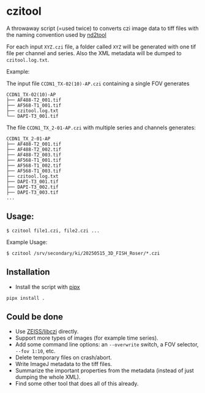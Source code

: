 # czitool

A throwaway script (=used twice) to converts czi image data to tiff
files with the naming convention used by
[nd2tool](https://www.github.com/elgw/nd2tool)

For each input `XYZ.czi` file, a folder called `XYZ` will be generated
with one tif file per channel and series. Also the XML metadata will
be dumped to `czitool.log.txt`.

Example:

The input file `CCDN1_TX-02(10)-AP.czi` containing a single FOV generates

``` shell
CCDN1_TX-02(10)-AP
├── AF488-T2_001.tif
├── AF568-T1_001.tif
├── czitool.log.txt
└── DAPI-T3_001.tif
```

The file `CCDN1_TX_2-01-AP.czi` with multiple series and channels generates:

``` shell
CCDN1_TX_2-01-AP
├── AF488-T2_001.tif
├── AF488-T2_002.tif
├── AF488-T2_003.tif
├── AF568-T1_001.tif
├── AF568-T1_002.tif
├── AF568-T1_003.tif
├── czitool.log.txt
├── DAPI-T3_001.tif
├── DAPI-T3_002.tif
├── DAPI-T3_003.tif
...
```

## Usage:

`$ czitool file1.czi, file2.czi ...`

Example Usage:

`$ czitool /srv/secondary/ki/20250515_3D_FISH_Roser/*.czi`

## Installation

- Install the script with [pipx](https://github.com/pypa/pipx)

``` shell
pipx install .
```

## Could be done

- Use
  [ZEISS/libczi](https://github.com/ZEISS/libczi) directly.
- Support more types of images (for example time series).
- Add some command line options: an `--overwrite` switch, a FOV
  selector, `--fov 1:10`, etc.
- Delete temporary files on crash/abort.
- Write ImageJ metadata to the tiff files.
- Summarize the important properties from the metadata (instead of
  just dumping the whole XML).
- Find some other tool that does all of this already.
